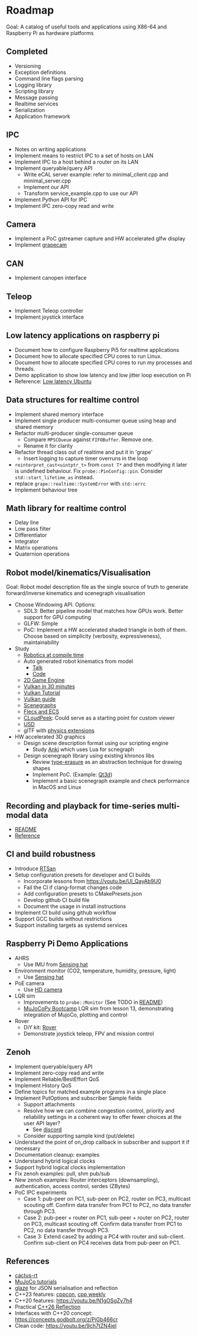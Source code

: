 # Roadmap

Goal: A catalog of useful tools and applications using X86-64 and Raspberry Pi as hardware platforms

## Completed

- Versioning
- Exception definitions
- Command line flags parsing
- Logging library
- Scripting library
- Message passing
- Realtime services
- Serialization
- Application framework

## IPC

- Notes on writing applications
- Implement means to restrict IPC to a set of hosts on LAN
- Implement IPC to a host behind a router on its LAN
- Implement queryable/query API
  - Write eCAL server example: refer to minimal_client.cpp and minimal_server.cpp
  - Implement our API
  - Transform service_example.cpp to use our API
- Implement Python API for IPC
- Implement IPC zero-copy read and write

## Camera

- Implement a PoC gstreamer capture and HW accelerated glfw display
- Implement [grapecam](https://github.com/cvilas/grapecam)

## CAN

- Implement canopen interface

## Teleop

- Implement Teleop controller
- Implement joystick interface

## Low latency applications on raspberry pi

- Document how to configure Raspberry Pi5 for realtime applications
- Document how to allocate specified CPU cores to run Linux.
- Document how to allocate specified CPU cores to run my processes and threads.
- Demo application to show low latency and low jitter loop execution on Pi
- Reference: [Low latency Ubuntu](https://ubuntu.com/blog/real-time-kernel-tuning)

## Data structures for realtime control

- Implement shared memory interface
- Implement single producer multi-consumer queue using heap and shared memory
- Refactor multi-producer single-consumer queue
  - Compare `MPSCQueue` against `FIFOBuffer`. Remove one. 
  - Rename it for clarity
- Refactor thread class out of realtime and put it in 'grape'
  - Insert logging to capture timer overruns in the loop
- `reinterpret_cast<uintptr_t>` from `const T*` and then modifying it later is undefined behaviour. Fix `probe::PinConfig::pin`. Consider `std::start_lifetime_as` instead.
- replace `grape::realtime::SystemError` with `std::errc`
- Implement behaviour tree 

## Math library for realtime control

- Delay line
- Low pass filter
- Differentiator
- Integrator
- Matrix operations
- Quaternion operations

## Robot model/kinematics/Visualisation

Goal: Robot model description file as the single source of truth to generate forward/inverse kinematics and scenegraph visualisation

- Choose Windowing API. Options:
  - SDL3: Better pipeline model that matches how GPUs work. Better support for GPU computing
  - GLFW: Simple
  - PoC: Implement a HW accelerated shaded triangle in both of them. Choose based on simplicity (verbosity, expressiveness), maintainability 
- Study
  - [Robotics at compile time](https://youtu.be/Y6AUsB3RUhA)
  - Auto generated robot kinematics from model
    - [Talk](https://youtu.be/CwN0I8yUqok?feature=shared)
    - [Code](https://github.com/pac48/fast_robot_kinematics)
  - [2D Game Engine](https://pikuma.com/courses/cpp-2d-game-engine-development)
  - [Vulkan in 30 minutes](https://renderdoc.org/vulkan-in-30-minutes.html)
  - [Vulkan Tutorial](https://vulkan-tutorial.com/)
  - [Vulkan guide](https://vkguide.dev/)
  - [Scenegraphs](https://learnopengl.com/Guest-Articles/2021/Scene/Scene-Graph)
  - [Flecs and ECS](https://github.com/SanderMertens/flecs)
  - [CLoudPeek](https://github.com/Geekgineer/CloudPeek/tree/main): Could serve as a starting point for custom viewer
  - [USD](https://developer.nvidia.com/usd#nvidia)
  - glTF with [physics extensions](https://github.com/eoineoineoin/glTF_Physics)
- HW accelerated 3D graphics
  - Design scene description format using our scripting engine
    - Study [Anki](https://github.com/godlikepanos/anki-3d-engine) which uses Lua for scnegraph
  - Design scenegraph library using existing khronos libs
    - Review [type-erasure](https://github.com/cvilas/scratch/blob/master/type_erasure.cpp) as an abstraction technique for drawing shapes
    - Implement PoC. (Example: [Qt3d](https://github.com/cvilas/scratch/3dvis/qt))
    - Implement a basic scenegraph example and check performance in MacOS and Linux

## Recording and playback for time-series multi-modal data 

- [README](../modules/common/recorder/README.md)
- [Reference](https://github.com/basis-robotics/basis/tree/main/cpp/recorder)

## CI and build robustness

- Introduce [RTSan](https://clang.llvm.org/docs/RealtimeSanitizer.html)
- Setup configuration presets for developer and CI builds
  - Incorporate lessons from https://youtu.be/UI_QayAb9U0
  - Fail the CI if clang-format changes code
  - Add configuration presets to CMakePresets.json
  - Develop github CI build file
  - Document the usage in install instructions
- Implement CI build using github workflow  
- Support GCC builds without restrictions
- Support installing targets as systemd services

## Raspberry Pi Demo Applications

- AHRS
  - Use IMU from [Sensing hat](https://www.raspberrypi.com/products/sense-hat/)
- Environment monitor (CO2, temperature, humidity, pressure, light)
  - Use [Sensing hat](https://www.raspberrypi.com/products/sense-hat/)
- PoE camera
  - Use [HD camera](https://www.raspberrypi.com/products/raspberry-pi-global-shutter-camera/)
- LQR sim
  - Improvements to `probe::Monitor` (See TODO in [README](../modules/probe/monitor/README.md))
  - [MuJoCoPy Bootcamp](https://pab47.github.io/mujocopy.html) LQR sim from lesson 13, demonstrating integration of MujoCo, plotting and control
- Rover
  - DiY kit: [Rover](https://github.com/nasa-jpl/open-source-rover)
  - Demonstrate joystick teleop, FPV and mission control

## Zenoh

- Implement queryable/query API
- Implement zero-copy read and write
- Implement Reliable/BestEffort QoS
- Implement History QoS
- Define topics for matched example programs in a single place
- Implement PutOptions and subscriber Sample fields
  - Support attachments
  - Resolve how we can combine congestion control, priority and reliability settings in a coherent way to offer fewer choices at the user API layer?
    - See [discord](https://discord.com/channels/914168414178779197/940584045287460885/1311629493445853206)
  - Consider supporting sample kind (put/delete)
- Understand the point of on_drop callback in subscriber and support it if necessary
- Documentation cleanup: examples
- Understand hybrid logical clocks
- Support hybrid logical clocks implementation
- Fix zenoh examples: pull, shm pub/sub
- New zenoh examples: Router interceptors (downsampling), authentication, access control, serdes (ZBytes)
- PoC IPC experiments
  - Case 1: pub-peer on PC1, sub-peer on PC2, router on PC3, multicast scouting off. Confirm data transfer from PC1 to PC2, no data transfer through PC3.
  - Case 2: pub-peer + router on PC1, sub-peer + router on PC2, router on PC3, multicast scouting off. Confirm data transfer from PC1 to PC2, no data transfer through PC3.
  - Case 3: Extend case2 by adding a PC4 with router and sub-client. Confirm sub-client on PC4 receives data from pub-peer on PC1.

## References

- [cactus-rt](https://github.com/cactusdynamics/cactus-rt/)
- [MuJoCo tutorials](https://pab47.github.io/mujoco.html)
- [glaze](https://github.com/stephenberry/glaze) for JSON serialisation and reflection
- C++23 features: [cppcon](https://youtu.be/Cttb8vMuq-Y), [cpp weekly](https://youtu.be/N2HG___9QFI)
- C++20 features: <https://youtu.be/N1gOSgZy7h4>
- Practical [C++26 Reflection](https://youtu.be/cqQ7v6xdZRw)
- Interfaces with C++20 concept: <https://concepts.godbolt.org/z/PjGb466cr>
- Clean code: <https://youtu.be/9ch7tZN4jeI>
